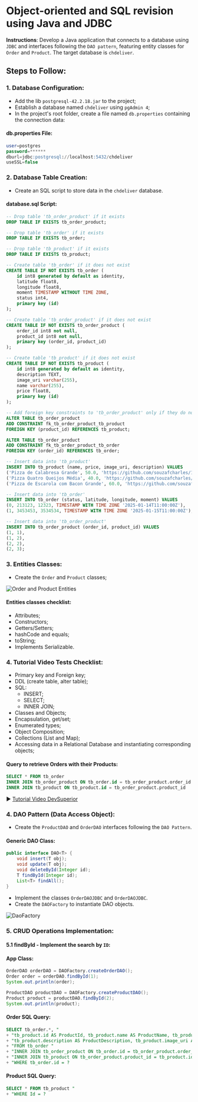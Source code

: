 #  Object-oriented and SQL revision using Java and JDBC

**Instructions**: Develop a Java application that connects to a database using `JDBC` and interfaces following the `DAO pattern`, featuring entity classes for `Order` and `Product`. The target database is `chdeliver`.

## Steps to Follow:

### 1. Database Configuration:
- Add the lib `postgresql-42.2.18.jar` to the project;
- Establish a database named `chdeliver` using `pgAdmin 4`;
- In the project's root folder, create a file named `db.properties` containing the connection data:

#### db.properties File:

```SQL
user=postgres
password=******
dburl=jdbc:postgresql://localhost:5432/chdeliver
useSSL=false
```
### 2. Database Table Creation:
- Create an SQL script to store data in the `chdeliver` database.
#### database.sql Script:
```SQL
-- Drop table 'tb_order_product' if it exists
DROP TABLE IF EXISTS tb_order_product;

-- Drop table 'tb_order' if it exists
DROP TABLE IF EXISTS tb_order;

-- Drop table 'tb_product' if it exists
DROP TABLE IF EXISTS tb_product;

-- Create table 'tb_order' if it does not exist
CREATE TABLE IF NOT EXISTS tb_order (
    id int8 generated by default as identity, 
    latitude float8, 
    longitude float8, 
    moment TIMESTAMP WITHOUT TIME ZONE, 
    status int4, 
    primary key (id)
);

-- Create table 'tb_order_product' if it does not exist
CREATE TABLE IF NOT EXISTS tb_order_product (
    order_id int8 not null, 
    product_id int8 not null, 
    primary key (order_id, product_id)
);

-- Create table 'tb_product' if it does not exist
CREATE TABLE IF NOT EXISTS tb_product (
    id int8 generated by default as identity, 
    description TEXT, 
    image_uri varchar(255), 
    name varchar(255), 
    price float8, 
    primary key (id)
);

-- Add foreign key constraints to 'tb_order_product' only if they do not exist
ALTER TABLE tb_order_product 
ADD CONSTRAINT fk_tb_order_product_tb_product 
FOREIGN KEY (product_id) REFERENCES tb_product;

ALTER TABLE tb_order_product 
ADD CONSTRAINT fk_tb_order_product_tb_order 
FOREIGN KEY (order_id) REFERENCES tb_order;

-- Insert data into 'tb_product'
INSERT INTO tb_product (name, price, image_uri, description) VALUES 
('Pizza de Calabresa Grande', 50.0, 'https://github.com/souzafcharles/1.png', 'Deliciosa pizza de calabresa com queijo muçarela, molho de tomate especial e orégano. Disponível em tamanho grande.'),
('Pizza Quatro Queijos Média', 40.0, 'https://github.com/souzafcharles/2.png', 'Uma explosão de sabores com queijo gorgonzola, queijo provolone, queijo parmesão e queijo muçarela. Ideal para compartilhar.'),
('Pizza de Escarola com Bacon Grande', 60.0, 'https://github.com/souzafcharles/3.png', 'Combinação perfeita de escarola refogada com bacon crocante, coberta com queijo muçarela e molho branco. Uma delícia!');

-- Insert data into 'tb_order'
INSERT INTO tb_order (status, latitude, longitude, moment) VALUES 
(0, 213123, 12323, TIMESTAMP WITH TIME ZONE '2025-01-14T11:00:00Z'),
(1, 3453453, 3534534, TIMESTAMP WITH TIME ZONE '2025-01-15T11:00:00Z');

-- Insert data into 'tb_order_product'
INSERT INTO tb_order_product (order_id, product_id) VALUES 
(1, 1),
(1, 2),
(2, 2),
(2, 3);
```
### 3. Entities Classes:
- Create the `Order` and `Product` classes;

![Order and Product Entities](https://github.com/souzafcharles/JDBC-Connection-to-PostgreSQL/blob/main/img/order-product-entities.png)

#### Entities classes checklist:
- Attributes;
- Constructors;
- Getters/Setters;
- hashCode and equals;
- toString;
- Implements Serializable.

### 4. Tutorial Video Tests Checklist:
- Primary key and Foreign key;
- DDL (create table, alter table);
- SQL:
  - INSERT;
  - SELECT;
  - INNER JOIN;
- Classes and Objects;
- Encapsulation, get/set;
- Enumerated types;
- Object Composition;
- Collections (List and Map);
- Accessing data in a Relational Database and instantiating corresponding objects;
#### Query to retrieve Orders with their Products:
```SQL
SELECT * FROM tb_order
INNER JOIN tb_order_product ON tb_order.id = tb_order_product.order_id
INNER JOIN tb_product ON tb_product.id = tb_order_product.product_id
```

▶️ [Tutorial Video DevSuperior](https://www.youtube.com/watch?v=xC_yKw3MYX4&ab_channel=DevSuperior)

### 4. DAO Pattern (Data Access Object):
- Create the `ProductDAO` and `OrderDAO` interfaces following the `DAO Pattern`.
#### Generic DAO Class:
```java
public interface DAO<T> {
    void insert(T obj);
    void update(T obj);
    void deleteById(Integer id);
    T findById(Integer id);
    List<T> findAll();
}
```
- Implement the classes `OrderDAOJDBC` and `OrderDAOJDBC`.
- Create the `DAOFactory` to instantiate DAO objects.

![DaoFactory](https://github.com/souzafcharles/JDBC-Connection-to-PostgreSQL/blob/main/img/daoFactory.png)

### 5. CRUD Operations Implementation:
#### 5.1 **findById -** Implement the search by `ID`:

#### App Class:
```java
OrderDAO orderDAO = DAOFactory.createOrderDAO();
Order order = orderDAO.findById(1);
System.out.println(order);

ProductDAO productDAO = DAOFactory.createProductDAO();     
Product product = productDAO.findById(2);
System.out.println(product);
```
#### Order SQL Query:
```SQL
SELECT tb_order.*, " 
+ "tb_product.id AS ProductId, tb_product.name AS ProductName, tb_product.price AS ProductPrice, " 
+ "tb_product.description AS ProductDescription, tb_product.image_uri AS ProductImageUri " 
+ "FROM tb_order " 
+ "INNER JOIN tb_order_product ON tb_order.id = tb_order_product.order_id " 
+ "INNER JOIN tb_product ON tb_order_product.product_id = tb_product.id " 
+ "WHERE tb_order.id = ?
```

#### Product SQL Query:
```SQL
SELECT * FROM tb_product "
+ "WHERE Id = ?
```